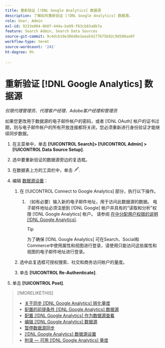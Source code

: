 ```yaml
---
title: 重新验证 [!DNL Google Analytics] 数据源
description: 了解如何重新验证 [!DNL Google Analytics] 数据源。
role: User, Admin
exl-id: 9233e004-8607-444a-ba99-f63cb83a8b7a
feature: Search Admin, Search Data Sources
source-git-commit: 9c4dcb19e386d8e1eea541776f5b92c9d500ae9f
workflow-type: tm+mt
source-wordcount: '241'
ht-degree: 0%

---
```


# 重新验证 [!DNL Google Analytics] 数据源

*仅限代理管理员、代理客户经理、Adobe客户经理和管理员*

如果您更改用于数据源的电子邮件帐户的密码，或者 [!DNL OAuth] 帐户的证书过期，则与电子邮件帐户的所有开放连接都将关闭，您必须重新进行身份验证才能继续同步数据。

1. 在主菜单中，单击 **[!UICONTROL Search]> [!UICONTROL Admin] >[!UICONTROL Data Source Setup]**.

1. 选中要重新验证的数据源旁边的复选框。

1. 在数据表上方的工具栏中，单击 ![编辑](/help/search-social-commerce/assets/edit.png "编辑").

1. 编辑 [数据源设置](data-source-settings.md)：

   1. 在 [!UICONTROL Connect to Google Analytics] 部分，执行以下操作。

      1. （如有必要）输入新的电子邮件地址，用于访问此数据源的数据。 电子邮件地址必须注册到 [!DNL Google] 帐户并具有的“读取和分析”权限 [!DNL Google Analytics] 帐户。 请参阅 [在中分配用户权限的说明 [!DNL Google Analytics]](https://support.google.com/analytics/answer/9305587).

         >[!TIP]
         >
         >为了确保 [!DNL Google Analytics] 可在Search、Social和Commerce中使用属性和视图进行登录，请使用只能访问这些属性和视图的电子邮件地址进行登录。

   1. 选中此复选框可授权搜索、社交和商务访问帐户的量度。

   1. 单击 **[!UICONTROL Re-Authenticate]**.

1. 单击 **[!UICONTROL Post]**.

>[!MORELIKETHIS]
>
>* [关于同步 [!DNL Google Analytics] 转化量度](data-source-about.md)
>* [配置的前提条件 [!DNL Google Analytics] 数据源](data-source-prerequisites.md)
>* [配置 [!DNL Google Analytics] 作为数据源查看](data-source-configure.md)
>* [编辑 [!DNL Google Analytics] 数据源](data-source-edit.md)
>* [暂停数据源同步](data-source-pause.md)
>* [[!DNL Google Analytics] 数据源设置](data-source-settings.md)
>* [附录 — 可用 [!DNL Google Analytics] 量度](data-source-ga-metrics.md)

